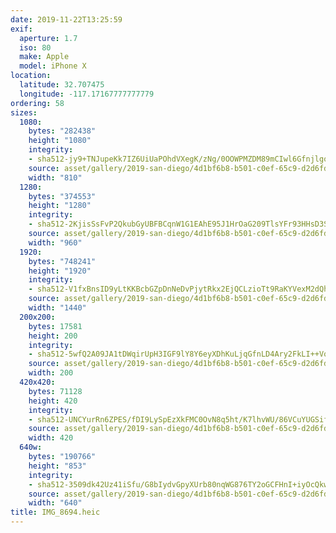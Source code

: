 ```yaml
---
date: 2019-11-22T13:25:59
exif:
  aperture: 1.7
  iso: 80
  make: Apple
  model: iPhone X
location:
  latitude: 32.707475
  longitude: -117.17167777777779
ordering: 58
sizes:
  1080:
    bytes: "282438"
    height: "1080"
    integrity:
    - sha512-jy9+TNJupeKk7IZ6UiUaPOhdVXegK/zNg/0OOWPMZDM89mCIwl6Gfnjlgo5R+OC6S9zZML6AHiCKY0izaIP02A==
    source: asset/gallery/2019-san-diego/4d1bf6b8-b501-c0ef-65c9-d2d6fd40ce1d~1080.jpg
    width: "810"
  1280:
    bytes: "374553"
    height: "1280"
    integrity:
    - sha512-2KjisSsFvP2QkubGyUBFBCqnW1G1EAhE95J1HrOaG209TlsYFr93HHsD3S+1CjapBzD3pcaHw0DThs2gRJuOnw==
    source: asset/gallery/2019-san-diego/4d1bf6b8-b501-c0ef-65c9-d2d6fd40ce1d~1280.jpg
    width: "960"
  1920:
    bytes: "748241"
    height: "1920"
    integrity:
    - sha512-V1fxBnsID9yLtKKBcbGZpDnNeDvPjytRkx2EjQCLzioTt9RaKYVexM2dQhms8Fy3E0KLaZsxnS9RvkZcJJDyeQ==
    source: asset/gallery/2019-san-diego/4d1bf6b8-b501-c0ef-65c9-d2d6fd40ce1d~1920.jpg
    width: "1440"
  200x200:
    bytes: 17581
    height: 200
    integrity:
    - sha512-5wfQ2A09JA1tDWqirUpH3IGF9lY8Y6eyXDhKuLjqGfnLD4Ary2FkLI++VosSFCRDIqUALudWlwU17MKqSvl3lA==
    source: asset/gallery/2019-san-diego/4d1bf6b8-b501-c0ef-65c9-d2d6fd40ce1d~200x200.jpg
    width: 200
  420x420:
    bytes: 71128
    height: 420
    integrity:
    - sha512-UNCYurRn6ZPES/fDI9LySpEzXkFMC0OvN8q5ht/K7lhvWU/86VCuYUGSifoEvSQ9e7q+RJ2bubbcR5CFvEzkCQ==
    source: asset/gallery/2019-san-diego/4d1bf6b8-b501-c0ef-65c9-d2d6fd40ce1d~420x420.jpg
    width: 420
  640w:
    bytes: "190766"
    height: "853"
    integrity:
    - sha512-3509dk42Uz41iSfu/G8bIydvGpyXUrb80nqWG876TY2oGCFHnI+iyOcQkwA8Oz4BULwLt6ZGiZ4L4KIrmgnznw==
    source: asset/gallery/2019-san-diego/4d1bf6b8-b501-c0ef-65c9-d2d6fd40ce1d~640w.jpg
    width: "640"
title: IMG_8694.heic
---
```

